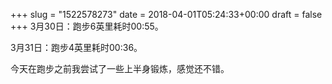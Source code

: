 +++
slug = "1522578273"
date = 2018-04-01T05:24:33+00:00
draft = false
+++
3月30日：跑步6英里耗时00:55。

3月31日：跑步4英里耗时00:36。

今天在跑步之前我尝试了一些上半身锻炼，感觉还不错。